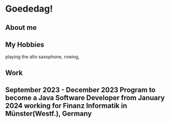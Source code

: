 # Goededag!

## About me

## My Hobbies
playing the alto saxophone, rowing, 

## Work
September 2023 - December 2023 Program to become a Java Software Developer
from January 2024 working for Finanz Informatik in Münster(Westf.), Germany
---